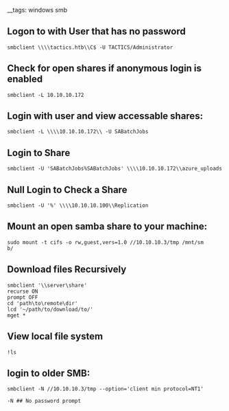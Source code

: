 __tags: windows smb

## Logon to with User that has no password

```
smbclient \\\\tactics.htb\\C$ -U TACTICS/Administrator
```

## Check for open shares if anonymous login is enabled

```
smbclient -L 10.10.10.172
```

## Login with user and view accessable shares:

```
smbclient -L \\\\10.10.10.172\\ -U SABatchJobs
```

## Login to Share

```
smbclient -U 'SABatchJobs%SABatchJobs' \\\\10.10.10.172\\azure_uploads
```

## Null Login to Check a Share

```
smbclient -U '%' \\\\10.10.10.100\\Replication
```

## Mount an open samba share to your machine:

```
sudo mount -t cifs -o rw,guest,vers=1.0 //10.10.10.3/tmp /mnt/sm
b/
```

## Download files Recursively

```
smbclient '\\server\share'
recurse ON
prompt OFF
cd 'path\to\remote\dir'
lcd '~/path/to/download/to/'
mget *
```

## View local file system

```
!ls
```

## login to older SMB:

```
smbclient -N //10.10.10.3/tmp --option='client min protocol=NT1'

-N ## No password prompt
```